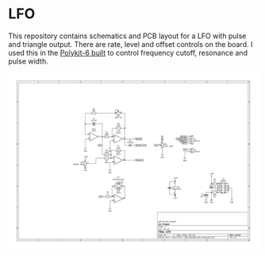 # LFO

This repository contains schematics and PCB layout for a LFO with pulse and triangle output. There are rate, level and offset controls on the board. I used this in the [Polykit-6 built](https://www.youtube.com/watch?v=vj-DSh6yfM0&t=424s) to control frequency cutoff, resonance and pulse width.

![LFO](lfo.png)

